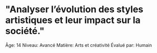 # "Analyser l’évolution des styles artistiques et leur impact sur la société."

Âge: 14
Niveau: Avancé
Matière: Arts et créativité
Évalué par: Humain